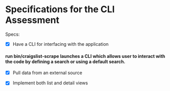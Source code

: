 # Specifications for the CLI Assessment

Specs:
- [x] Have a CLI for interfacing with the application
#### run bin/craigslist-scrape launches a CLI which allows user to interact with the code by defining a search or using a default search.
- [x] Pull data from an external source

- [x] Implement both list and detail views
